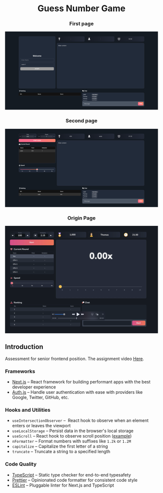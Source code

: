   <h1 align="center">Guess Number Game</h1>

  <h3 align="center">First page </h3>
<img src="https://github.com/abd-9/Guess-number/blob/main/public/Guess-Number-2.png?raw=true"  />

  <h3 align="center">Second page </h3>

<img src="https://github.com/abd-9/Guess-number/blob/main/public/Guess-Number.png?raw=true"  />
  <h3 align="center">Origin Page </h3>

<img src="https://github.com/abd-9/Guess-number/blob/main/public/origin.png?raw=true"  />


<br/>

## Introduction

Assessment for senior frontend position. 
The assignment video <a href="https://github.com/abd-9/Guess-number/blob/main/public/Guess The Number Assessment v12-.mp4" target="_blank">Here</a>.


 
### Frameworks

- [Next.js](https://nextjs.org/) – React framework for building performant apps with the best developer experience
- [Auth.js](https://authjs.dev/) – Handle user authentication with ease with providers like Google, Twitter, GitHub, etc.
 


### Hooks and Utilities

- `useIntersectionObserver` –  React hook to observe when an element enters or leaves the viewport
- `useLocalStorage` – Persist data in the browser's local storage
- `useScroll` – React hook to observe scroll position ([example](https://github.com/steven-tey/precedent/blob/main/components/layout/navbar.tsx#L12))
- `nFormatter` – Format numbers with suffixes like `1.2k` or `1.2M`
- `capitalize` – Capitalize the first letter of a string
- `truncate` – Truncate a string to a specified length


### Code Quality

- [TypeScript](https://www.typescriptlang.org/) – Static type checker for end-to-end typesafety
- [Prettier](https://prettier.io/) – Opinionated code formatter for consistent code style
- [ESLint](https://eslint.org/) – Pluggable linter for Next.js and TypeScript

 
